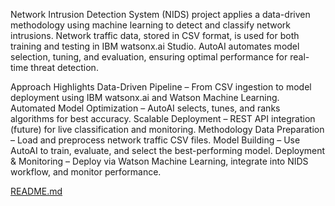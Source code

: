 Network Intrusion Detection System (NIDS) project applies a data-driven methodology using machine learning to detect and classify network intrusions. Network traffic data, stored in CSV format, is used for both training and testing in IBM watsonx.ai Studio. 
AutoAI automates model selection, tuning, and evaluation, ensuring optimal performance for real-time threat detection.

Approach Highlights
Data-Driven Pipeline – From CSV ingestion to model deployment using IBM watsonx.ai and Watson Machine Learning.
Automated Model Optimization – AutoAI selects, tunes, and ranks algorithms for best accuracy.
Scalable Deployment – REST API integration (future) for live classification and monitoring.
Methodology
Data Preparation – Load and preprocess network traffic CSV files.
Model Building – Use AutoAI to train, evaluate, and select the best-performing model.
Deployment & Monitoring – Deploy via Watson Machine Learning, integrate into NIDS workflow, and monitor performance.



[README.md](https://github.com/user-attachments/files/21703782/README.md)
